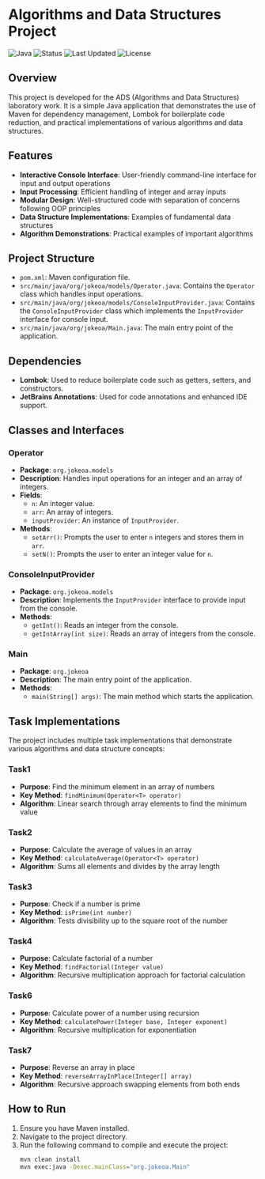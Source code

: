 # Algorithms and Data Structures Project

![Java](https://img.shields.io/badge/Language-Java-orange)
![Status](https://img.shields.io/badge/Status-Active-brightgreen)
![Last Updated](https://img.shields.io/badge/Last%20Updated-2025--04--02-blue)
![License](https://img.shields.io/npm/l/@tiptap/core.svg)

## Overview
This project is developed for the ADS (Algorithms and Data Structures) laboratory work. It is a simple Java application that demonstrates the use of Maven for dependency management, Lombok for boilerplate code reduction, and practical implementations of various algorithms and data structures.

## Features
- **Interactive Console Interface**: User-friendly command-line interface for input and output operations
- **Input Processing**: Efficient handling of integer and array inputs
- **Modular Design**: Well-structured code with separation of concerns following OOP principles
- **Data Structure Implementations**: Examples of fundamental data structures
- **Algorithm Demonstrations**: Practical examples of important algorithms

## Project Structure
- `pom.xml`: Maven configuration file.
- `src/main/java/org/jokeoa/models/Operator.java`: Contains the `Operator` class which handles input operations.
- `src/main/java/org/jokeoa/models/ConsoleInputProvider.java`: Contains the `ConsoleInputProvider` class which implements the `InputProvider` interface for console input.
- `src/main/java/org/jokeoa/Main.java`: The main entry point of the application.

## Dependencies
- **Lombok**: Used to reduce boilerplate code such as getters, setters, and constructors.
- **JetBrains Annotations**: Used for code annotations and enhanced IDE support.

## Classes and Interfaces

### Operator
- **Package**: `org.jokeoa.models`
- **Description**: Handles input operations for an integer and an array of integers.
- **Fields**:
  - `n`: An integer value.
  - `arr`: An array of integers.
  - `inputProvider`: An instance of `InputProvider`.
- **Methods**:
  - `setArr()`: Prompts the user to enter `n` integers and stores them in `arr`.
  - `setN()`: Prompts the user to enter an integer value for `n`.

### ConsoleInputProvider
- **Package**: `org.jokeoa.models`
- **Description**: Implements the `InputProvider` interface to provide input from the console.
- **Methods**:
  - `getInt()`: Reads an integer from the console.
  - `getIntArray(int size)`: Reads an array of integers from the console.
### Main
- **Package**: `org.jokeoa`
- **Description**: The main entry point of the application.
- **Methods**:
  - `main(String[] args)`: The main method which starts the application.

## Task Implementations

The project includes multiple task implementations that demonstrate various algorithms and data structure concepts:

### Task1
- **Purpose**: Find the minimum element in an array of numbers
- **Key Method**: `findMinimum(Operator<T> operator)`
- **Algorithm**: Linear search through array elements to find the minimum value

### Task2
- **Purpose**: Calculate the average of values in an array
- **Key Method**: `calculateAverage(Operator<T> operator)`
- **Algorithm**: Sums all elements and divides by the array length

### Task3
- **Purpose**: Check if a number is prime
- **Key Method**: `isPrime(int number)`
- **Algorithm**: Tests divisibility up to the square root of the number

### Task4
- **Purpose**: Calculate factorial of a number
- **Key Method**: `findFactorial(Integer value)`
- **Algorithm**: Recursive multiplication approach for factorial calculation

### Task6
- **Purpose**: Calculate power of a number using recursion
- **Key Method**: `calculatePower(Integer base, Integer exponent)`
- **Algorithm**: Recursive multiplication for exponentiation

### Task7
- **Purpose**: Reverse an array in place
- **Key Method**: `reverseArrayInPlace(Integer[] array)`
- **Algorithm**: Recursive approach swapping elements from both ends

## How to Run
1. Ensure you have Maven installed.
2. Navigate to the project directory.
3. Run the following command to compile and execute the project:
   ```sh
   mvn clean install
   mvn exec:java -Dexec.mainClass="org.jokeoa.Main"